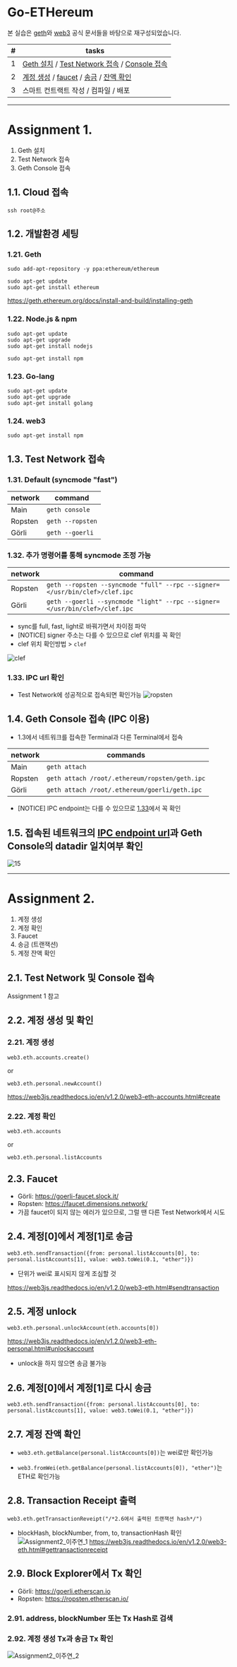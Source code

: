 # Go-ETHereum 
본 실습은 [geth](https://geth.ethereum.org/docs/getting-started)와 [web3](https://web3js.readthedocs.io/en/v1.3.0/web3.html) 공식 문서들을 바탕으로 재구성되었습니다.


#| tasks
----|--------------
1| [Geth 설치](#12-개발환경-세팅) / [Test Network 접속](#13-test-network-접속) / [Console 접속](#14-geth-console-접속-ipc-이용)
2| [계정 생성](#22-계정-생성-및-확인) / [faucet](#23-faucet) / [송금](#24-계정0에서-계정1로-송금) / [잔액 확인](#27-계정-잔액-확인)
3| 스마트 컨트랙트 작성 / 컴파일 / 배포


***

# Assignment 1.
1. Geth 설치
2. Test Network 접속
3. Geth Console 접속


## 1.1. Cloud 접속
```
ssh root@주소
```



## 1.2. 개발환경 세팅
### 1.21. Geth
```
sudo add-apt-repository -y ppa:ethereum/ethereum
```
```
sudo apt-get update
sudo apt-get install ethereum
```
<https://geth.ethereum.org/docs/install-and-build/installing-geth>
### 1.22. Node.js & npm
```
sudo apt-get update 
sudo apt-get upgrade
sudo apt-get install nodejs
```
```
sudo apt-get install npm
```

### 1.23. Go-lang
```
sudo apt-get update
sudo apt-get upgrade
sudo apt-get install golang
```

### 1.24. web3
```
sudo apt-get install npm
```


## 1.3. Test Network 접속
### 1.31. Default (syncmode "fast")

network| command
----|-----------
Main| ```geth console```
Ropsten| ```geth --ropsten```
Görli| ```geth --goerli```


### 1.32. 추가 명령어를 통해 syncmode 조정 가능

network| command
----|-----------
Ropsten| ```geth --ropsten --syncmode "full" --rpc --signer=</usr/bin/clef>/clef.ipc```
Görli| ```geth --goerli --syncmode "light" --rpc --signer=</usr/bin/clef>/clef.ipc```

* sync를 full, fast, light로 바꿔가면서 차이점 파악
* [NOTICE] signer 주소는 다를 수 있으므로 clef 위치를 꼭 확인
* clef 위치 확인방법 > ```clef```

![clef](https://user-images.githubusercontent.com/70181621/107146305-94ee9880-698a-11eb-835e-f16f08679afd.png)


### 1.33. IPC url 확인 
- Test Network에 성공적으로 접속되면 확인가능
![ropsten](https://user-images.githubusercontent.com/70181621/107146184-d599e200-6989-11eb-80a9-ee84a53c4e6d.png)

## 1.4. Geth Console 접속 (IPC 이용)
- 1.3에서 네트워크를 접속한 Terminal과 다른 Terminal에서 접속

network| commands
----|-----------
Main| ```geth attach```
Ropsten| ```geth attach /root/.ethereum/ropsten/geth.ipc```
Görli| ```geth attach /root/.ethereum/goerli/geth.ipc```

* [NOTICE] IPC endpoint는 다를 수 있으므로 [1.33](#133-ipc-url-확인)에서 꼭 확인

## 1.5. 접속된 네트워크의 [IPC endpoint url](#133-ipc-url-확인)과 Geth Console의 datadir 일치여부 확인
![15](https://user-images.githubusercontent.com/70181621/107147360-f3b71080-6990-11eb-81c5-748b51d5ec38.png)


***
# Assignment 2.
1. 계정 생성
2. 계정 확인
3. Faucet
4. 송금 (트랜잭션)
5. 계정 잔액 확인


## 2.1. Test Network 및 Console 접속
Assignment 1 참고

## 2.2. 계정 생성 및 확인
### 2.21. 계정 생성
```
web3.eth.accounts.create()
``` 
or
```
web3.eth.personal.newAccount()
```

<https://web3js.readthedocs.io/en/v1.2.0/web3-eth-accounts.html#create>

### 2.22. 계정 확인
```
web3.eth.accounts
``` 
or 
```
web3.eth.personal.listAccounts
```

## 2.3. Faucet
- Görli: <https://goerli-faucet.slock.it/>
- Ropsten: <https://faucet.dimensions.network/> 
- 가끔 faucet이 되지 않는 에러가 있으므로, 그럴 땐 다른 Test Network에서 시도

## 2.4. 계정[0]에서 계정[1]로 송금
```
web3.eth.sendTransaction({from: personal.listAccounts[0], to: personal.listAccounts[1], value: web3.toWei(0.1, "ether")})
```

- 단위가 wei로 표시되지 않게 조심할 것

<https://web3js.readthedocs.io/en/v1.2.0/web3-eth.html#sendtransaction>


## 2.5. 계정 unlock
```
web3.eth.personal.unlockAccount(eth.accounts[0])
```

<https://web3js.readthedocs.io/en/v1.2.0/web3-eth-personal.html#unlockaccount>
- unlock을 하지 않으면 송금 불가능
     
## 2.6. 계정[0]에서 계정[1]로 다시 송금 
```
web3.eth.sendTransaction({from: personal.listAccounts[0], to: personal.listAccounts[1], value: web3.toWei(0.1, "ether")})
```

## 2.7. 계정 잔액 확인
- ```web3.eth.getBalance(personal.listAccounts[0])```는 wei로만 확인가능

- ```web3.fromWei(eth.getBalance(personal.listAccounts[0]), "ether")```는 ETH로 확인가능
        
## 2.8. Transaction Receipt 출력
```
web3.eth.getTransactionReveipt("/*2.6에서 출력된 트랜잭션 hash*/")
```

- blockHash, blockNumber, from, to, transactionHash 확인
![Assignment2_이주연_1](https://user-images.githubusercontent.com/70181621/107146953-af2a7580-698e-11eb-82e9-b6fb4c8f49aa.png)
https://web3js.readthedocs.io/en/v1.2.0/web3-eth.html#gettransactionreceipt

## 2.9. Block Explorer에서 Tx 확인 
- Görli: <https://goerli.etherscan.io>
- Ropsten: <https://ropsten.etherscan.io/>

### 2.91. address, blockNumber 또는 Tx Hash로 검색
### 2.92. 계정 생성 Tx과 송금 Tx 확인
![Assignment2_이주연_2](https://user-images.githubusercontent.com/70181621/107146971-c1a4af00-698e-11eb-9c86-72e1ff349a43.png)

